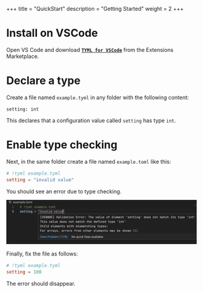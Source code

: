 +++
title = "QuickStart"
description = "Getting Started"
weight = 2
+++

# Install on VSCode
Open VS Code and download **[`TYML for VSCode`](https://marketplace.visualstudio.com/items?itemName=bea4dev.tyml-lsp-vscode)** from the Extensions Marketplace.

# Declare a type
Create a file named `example.tyml` in any folder with the following content:

```tyml
setting: int
````

This declares that a configuration value called `setting` has type `int`.

# Enable type checking

Next, in the same folder create a file named `example.toml` like this:

```toml
# !tyml example.tyml
setting = "invalid value"
```

You should see an error due to type checking.

![tyml_lsp_error_en](tyml_lsp_error_en.png)

Finally, fix the file as follows:

```toml
# !tyml example.tyml
setting = 100
```

The error should disappear.
